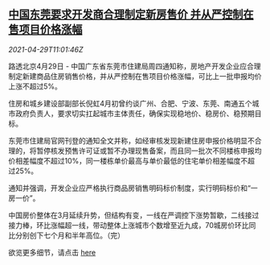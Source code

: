 <!--1619695862000-->
[中国东莞要求开发商合理制定新房售价 并从严控制在售项目价格涨幅](https://cn.reuters.com/article/dongguan-house-price-regs-0429-idCNKBS2CG17T)
------

<div><i>2021-04-29T11:01:46Z</i></div><p>路透北京4月29日 - 中国广东省东莞市住建局周四通知称，房地产开发企业应合理制定新建商品住房销售价格，并从严控制在售项目价格涨幅，可比上一批申报均价上涨不超过5%。</p><p>住房和城乡建设部副部长倪虹4月初曾约谈广州、合肥、宁波、东莞、南通五个城市政府负责人，要求切实扛起城市主体责任，确保实现稳地价、稳房价、稳预期目标。</p><p>东莞市住建局官网刊登的通知全文并称，如经审核发现新建住房申报价格明显不合理的，将暂停核发预售许可证或暂不办理现售备案，而且同一批次不同楼栋申报均价相差幅度不超过10%，同一楼栋单价最高与单价最低的住宅单价相差幅度不超过25%。</p><p>通知并强调，开发企业应严格执行商品房销售明码标价制度，实行明码标价和“一房一价”。</p><p>中国房价整体在3月延续升势，但结构有变，一线在严调控下涨势暂歇，二线接过接力棒，环比涨幅超一线，带动整体上涨城市个数增至近九成，70城房价环比同比分别创下七个月和半年高位。（完）</p><p>欲览更多细节，请点击 <a href="http://zjj.dg.gov.cn/gkmlpt/content/3/3511/post_3511315.html#796">here</a></p>
